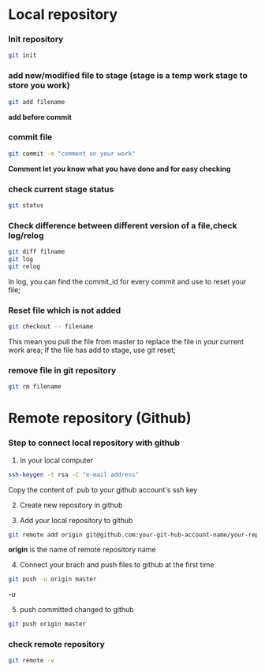 # Local repository
### Init repository
```bash
git init
```

### add new/modified file to stage (stage is a temp work stage to store you work)
```bash
git add filename
```
**add before commit**

### commit file 
```bash
git commit -m "comment on your work"
```
**Comment let you know what you have done and for easy checking**

### check current stage status
```bash
git status
```

### Check difference between different version of a file,check log/relog
```bash
git diff filname
git log
git relog
```
In log, you can find the commit_id for every commit and use to reset your file;

### Reset file which is not added
```bash
git checkout -- filename
```
This mean you pull the file from master to replace the file in your current work area;
If the file has add to stage, use git reset;

### remove file in git repository
```bash
git rm filename
```

# Remote repository (Github)
### Step to connect local repository with github
1. In your local computer 
```bash 
ssh-keygen -t rsa -C "e-mail address"
```
Copy the content of .pub to your github account's ssh key

2. Create new repository in github

3. Add your local repository to github
```bash
git remote add origin git@github.com:your-git-hub-account-name/your-repository-name.git
```
**origin** is the name of remote repository name

4. Connect your brach and push files to github at the first time
```bash
git push -u origin master
```
*-u* 

5. push committed changed to github
```bash
git push origin master
```

### check remote repository
```bash
git remote -v
```















